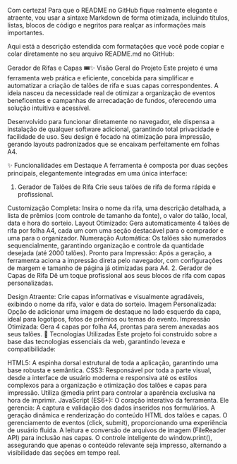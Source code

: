 Com certeza! Para que o README no GitHub fique realmente elegante e atraente, vou usar a sintaxe Markdown de forma otimizada, incluindo títulos, listas, blocos de código e negritos para realçar as informações mais importantes.

Aqui está a descrição estendida com formatações que você pode copiar e colar diretamente no seu arquivo README.md no GitHub:

Gerador de Rifas e Capas 🎟️✨
Visão Geral do Projeto
Este projeto é uma ferramenta web prática e eficiente, concebida para simplificar e automatizar a criação de talões de rifa e suas capas correspondentes. A ideia nasceu da necessidade real de otimizar a organização de eventos beneficentes e campanhas de arrecadação de fundos, oferecendo uma solução intuitiva e acessível.

Desenvolvido para funcionar diretamente no navegador, ele dispensa a instalação de qualquer software adicional, garantindo total privacidade e facilidade de uso. Seu design é focado na otimização para impressão, gerando layouts padronizados que se encaixam perfeitamente em folhas A4.

✨ Funcionalidades em Destaque
A ferramenta é composta por duas seções principais, elegantemente integradas em uma única interface:

1. Gerador de Talões de Rifa
Crie seus talões de rifa de forma rápida e profissional.

Customização Completa: Insira o nome da rifa, uma descrição detalhada, a lista de prêmios (com controle de tamanho da fonte), o valor do talão, local, data e hora do sorteio.
Layout Otimizado: Gera automaticamente 4 talões de rifa por folha A4, cada um com uma seção destacável para o comprador e uma para o organizador.
Numeração Automática: Os talões são numerados sequencialmente, garantindo organização e controle da quantidade desejada (até 2000 talões).
Pronto para Impressão: Após a geração, a ferramenta aciona a impressão direta pelo navegador, com configurações de margem e tamanho de página já otimizadas para A4.
2. Gerador de Capas de Rifa
Dê um toque profissional aos seus blocos de rifa com capas personalizadas.

Design Atraente: Crie capas informativas e visualmente agradáveis, exibindo o nome da rifa, valor e data do sorteio.
Imagem Personalizada: Opção de adicionar uma imagem de destaque no lado esquerdo da capa, ideal para logotipos, fotos de prêmios ou temas do evento.
Impressão Otimizada: Gera 4 capas por folha A4, prontas para serem anexadas aos seus talões.
🚀 Tecnologias Utilizadas
Este projeto foi construído sobre a base das tecnologias essenciais da web, garantindo leveza e compatibilidade:

HTML5: A espinha dorsal estrutural de toda a aplicação, garantindo uma base robusta e semântica.
CSS3: Responsável por toda a parte visual, desde a interface de usuário moderna e responsiva até os estilos complexos para a organização e otimização dos talões e capas para impressão. Utiliza @media print para controlar a aparência exclusiva na hora de imprimir.
JavaScript (ES6+): O coração interativo da ferramenta. Ele gerencia:
A captura e validação dos dados inseridos nos formulários.
A geração dinâmica e renderização do conteúdo HTML dos talões e capas.
O gerenciamento de eventos (click, submit), proporcionando uma experiência de usuário fluida.
A leitura e conversão de arquivos de imagem (FileReader API) para inclusão nas capas.
O controle inteligente do window.print(), assegurando que apenas o conteúdo relevante seja impresso, alternando a visibilidade das seções em tempo real.
